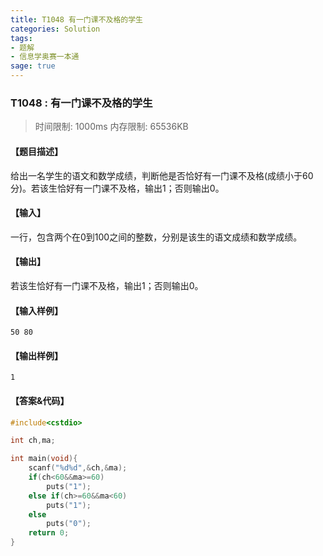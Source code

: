 ```yaml
---
title: T1048 有一门课不及格的学生
categories: Solution
tags:
- 题解
- 信息学奥赛一本通
sage: true
---
```


### T1048 : 有一门课不及格的学生

> 时间限制: $1000 \text{ms}$ 内存限制: $65536 \text{KB}$

<!-- more -->

#### 【题目描述】

给出一名学生的语文和数学成绩，判断他是否恰好有一门课不及格(成绩小于$60$分)。若该生恰好有一门课不及格，输出$1$；否则输出$0$。

#### 【输入】

一行，包含两个在$0$到$100$之间的整数，分别是该生的语文成绩和数学成绩。

#### 【输出】

若该生恰好有一门课不及格，输出$1$；否则输出$0$。

#### 【输入样例】

```
50 80
```

#### 【输出样例】

```
1
```

#### 【答案&代码】

```cpp
#include<cstdio>

int ch,ma;

int main(void){
    scanf("%d%d",&ch,&ma);
    if(ch<60&&ma>=60)
        puts("1");
    else if(ch>=60&&ma<60)
        puts("1");
    else
        puts("0");
    return 0;
}
```
